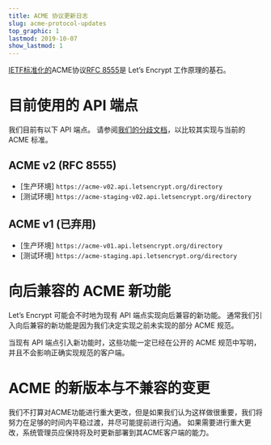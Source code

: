 ```yaml
---
title: ACME 协议更新日志
slug: acme-protocol-updates
top_graphic: 1
lastmod: 2019-10-07
show_lastmod: 1
---
```


[IETF标准化的](https://letsencrypt.org/2019/03/11/acme-protocol-ietf-standard.html)ACME协议[RFC 8555](https://datatracker.ietf.org/doc/rfc8555/)是 Let’s Encrypt 工作原理的基石。

# 目前使用的 API 端点

我们目前有以下 API 端点。 请参阅[我们的分歧文档](https://github.com/letsencrypt/boulder/blob/master/docs/acme-divergences.md)，以比较其实现与当前的 ACME 标准。

## ACME v2 (RFC 8555)

* [生产环境] `https://acme-v02.api.letsencrypt.org/directory`
* [测试环境] `https://acme-staging-v02.api.letsencrypt.org/directory`

## ACME v1 (已弃用)

* [生产环境] `https://acme-v01.api.letsencrypt.org/directory`
* [测试环境] `https://acme-staging.api.letsencrypt.org/directory`

# 向后兼容的 ACME 新功能

Let’s Encrypt 可能会不时地为现有 API 端点实现向后兼容的新功能。 通常我们引入向后兼容的新功能是因为我们决定实现之前未实现的部分 ACME 规范。

当现有 API 端点引入新功能时，这些功能一定已经在公开的 ACME 规范中写明，并且不会影响正确实现规范的客户端。

# ACME 的新版本与不兼容的变更

我们不打算对ACME功能进行重大更改，但是如果我们认为这样做很重要，我们将努力在足够的时间内平稳过渡，并尽可能提前进行沟通。 如果需要进行重大更改，系统管理员应保持将及时更新部署到其ACME客户端的能力。
